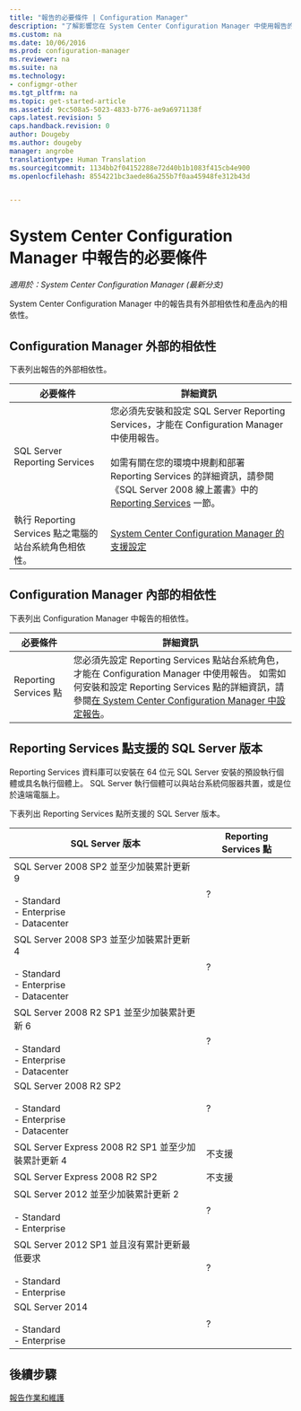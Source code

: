 ```yaml
---
title: "報告的必要條件 | Configuration Manager"
description: "了解影響您在 System Center Configuration Manager 中使用報告的各種相依性。"
ms.custom: na
ms.date: 10/06/2016
ms.prod: configuration-manager
ms.reviewer: na
ms.suite: na
ms.technology:
- configmgr-other
ms.tgt_pltfrm: na
ms.topic: get-started-article
ms.assetid: 9cc508a5-5023-4833-b776-ae9a6971138f
caps.latest.revision: 5
caps.handback.revision: 0
author: Dougeby
ms.author: dougeby
manager: angrobe
translationtype: Human Translation
ms.sourcegitcommit: 1134bb2f04152288e72d40b1b1083f415cb4e900
ms.openlocfilehash: 8554221bc3aede86a255b7f0aa45948fe312b43d


---
```

# <a name="prerequisites-for-reporting-in-system-center-configuration-manager"></a>System Center Configuration Manager 中報告的必要條件

*適用於：System Center Configuration Manager (最新分支)*

System Center Configuration Manager 中的報告具有外部相依性和產品內的相依性。  

## <a name="dependencies-external-to-configuration-manager"></a>Configuration Manager 外部的相依性  
 下表列出報告的外部相依性。  

|必要條件|詳細資訊|  
|------------------|----------------------|  
|SQL Server Reporting Services|您必須先安裝和設定 SQL Server Reporting Services，才能在 Configuration Manager 中使用報告。<br /><br /> 如需有關在您的環境中規劃和部署 Reporting Services 的詳細資訊，請參閱《SQL Server 2008 線上叢書》中的 [Reporting Services](http://go.microsoft.com/fwlink/p/?LinkId=212032) 一節。|  
|執行 Reporting Services 點之電腦的站台系統角色相依性。|[System Center Configuration Manager 的支援設定](../../../core/plan-design/configs/supported-configurations.md)|  

## <a name="dependencies-internal-to-configuration-manager"></a>Configuration Manager 內部的相依性  
 下表列出 Configuration Manager 中報告的相依性。  

|必要條件|詳細資訊|  
|------------------|----------------------|  
|Reporting Services 點|您必須先設定 Reporting Services 點站台系統角色，才能在 Configuration Manager 中使用報告。 如需如何安裝和設定 Reporting Services 點的詳細資訊，請參閱[在 System Center Configuration Manager 中設定報告](../../../core/servers/manage/configuring-reporting.md)。|  

## <a name="supported-sql-server-versions-for-the-reporting-services-point"></a>Reporting Services 點支援的 SQL Server 版本  
 Reporting Services 資料庫可以安裝在 64 位元 SQL Server 安裝的預設執行個體或具名執行個體上。 SQL Server 執行個體可以與站台系統伺服器共置，或是位於遠端電腦上。  

 下表列出 Reporting Services 點所支援的 SQL Server 版本。  

|SQL Server 版本|Reporting Services 點|  
|------------------------|------------------------------|  
|SQL Server 2008 SP2 並至少加裝累計更新 9<br /><br /> -   Standard<br />-   Enterprise<br />-   Datacenter|?|  
|SQL Server 2008 SP3 並至少加裝累計更新 4<br /><br /> -   Standard<br />-   Enterprise<br />-   Datacenter|?|  
|SQL Server 2008 R2 SP1 並至少加裝累計更新 6<br /><br /> -   Standard<br />-   Enterprise<br />-   Datacenter|?|  
|SQL Server 2008 R2 SP2<br /><br /> -   Standard<br />-   Enterprise<br />-   Datacenter|?|  
|SQL Server Express 2008 R2 SP1 並至少加裝累計更新 4|不支援|  
|SQL Server Express 2008 R2 SP2|不支援|  
|SQL Server 2012 並至少加裝累計更新 2<br /><br /> -   Standard<br />-   Enterprise|?|  
|SQL Server 2012 SP1 並且沒有累計更新最低要求<br /><br /> -   Standard<br />-   Enterprise|?|  
|SQL Server 2014<br /><br /> -   Standard<br />-   Enterprise|?|  

## <a name="next-steps"></a>後續步驟
[報告作業和維護](operations-and-maintenance-for-reporting.md)



<!--HONumber=Nov16_HO1-->


